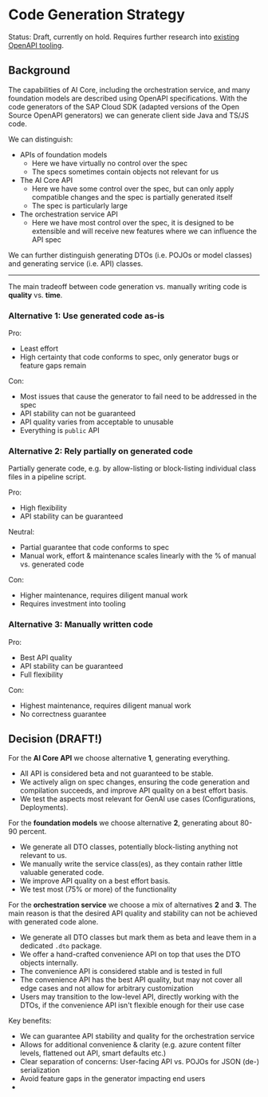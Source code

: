 # Code Generation Strategy

Status: Draft, currently on hold. Requires further research into [existing OpenAPI tooling](https://openapi.tools/). 

## Background

The capabilities of AI Core, including the orchestration service, and many foundation models are described using OpenAPI specifications.
With the code generators of the SAP Cloud SDK (adapted versions of the Open Source OpenAPI generators) we can generate client side Java and TS/JS code.

We can distinguish:

- APIs of foundation models
    - Here we have virtually no control over the spec
    - The specs sometimes contain objects not relevant for us
- The AI Core API
    - Here we have some control over the spec, but can only apply compatible changes and the spec is partially generated itself
    - The spec is particularly large
- The orchestration service API
    - Here we have most control over the spec, it is designed to be extensible and will receive new features where we can influence the API spec

We can further distinguish generating DTOs (i.e. POJOs or model classes) and generating service (i.e. API) classes.

----

The main tradeoff between code generation vs. manually writing code is **quality** vs. **time**.

### Alternative 1: Use generated code as-is

Pro:
- Least effort
- High certainty that code conforms to spec, only generator bugs or feature gaps remain

Con:
- Most issues that cause the generator to fail need to be addressed in the spec
- API stability can not be guaranteed
- API quality varies from acceptable to unusable
- Everything is `public` API

### Alternative 2: Rely partially on generated code

Partially generate code, e.g. by allow-listing or block-listing individual class files in a pipeline script.

Pro:
- High flexibility
- API stability can be guaranteed

Neutral:
- Partial guarantee that code conforms to spec
- Manual work, effort & maintenance scales linearly with the % of manual vs. generated code

Con:
- Higher maintenance, requires diligent manual work
- Requires investment into tooling

### Alternative 3: Manually written code

Pro:
- Best API quality
- API stability can be guaranteed
- Full flexibility

Con:
- Highest maintenance, requires diligent manual work
- No correctness guarantee

## Decision (DRAFT!)

For the **AI Core API** we choose alternative **1**, generating everything.
- All API is considered beta and not guaranteed to be stable.
- We actively align on spec changes, ensuring the code generation and compilation succeeds, and improve API quality on a best effort basis.
- We test the aspects most relevant for GenAI use cases (Configurations, Deployments).

For the **foundation models** we choose alternative **2**, generating about 80-90 percent.
- We generate all DTO classes, potentially block-listing anything not relevant to us.
- We manually write the service class(es), as they contain rather little valuable generated code.
- We improve API quality on a best effort basis.
- We test most (75% or more) of the functionality

For the **orchestration service** we choose a mix of alternatives **2** and **3**.
The main reason is that the desired API quality and stability can not be achieved with generated code alone.

- We generate all DTO classes but mark them as beta and leave them in a dedicated `.dto` package.
- We offer a hand-crafted convenience API on top that uses the DTO objects internally.
- The convenience API is considered stable and is tested in full
- The convenience API has the best API quality, but may not cover all edge cases and not allow for arbitrary customization
- Users may transition to the low-level API, directly working with the DTOs, if the convenience API isn't flexible enough for their use case

Key benefits:
- We can guarantee API stability and quality for the orchestration service
- Allows for additional convenience & clarity (e.g. azure content filter levels, flattened out API, smart defaults etc.) 
- Clear separation of concerns: User-facing API vs. POJOs for JSON (de-) serialization
- Avoid feature gaps in the generator impacting end users
- 
